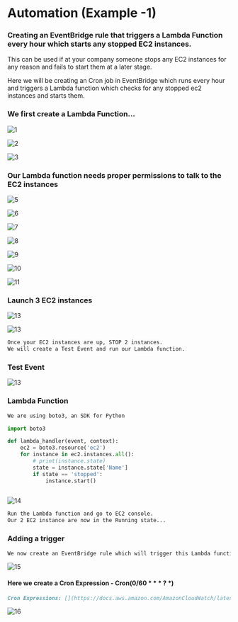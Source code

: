 # Automation (Example -1)

### Creating an EventBridge rule that triggers a Lambda Function every hour which starts any stopped EC2 instances.

This can be used if at your company someone stops any EC2 instances for any reason and fails to start them at a later stage.

Here we will be creating an Cron job in EventBridge which runs every hour and triggers a Lambda function which checks for any stopped ec2 instances and starts them.


### We first create a Lambda Function...
![1](https://i.imgur.com/egF94Bh.jpg)

![2](https://imgur.com/skUt4UU.jpg)

![3](https://imgur.com/tQN4K3I.jpg)


### Our Lambda function needs proper permissions to talk to the EC2 instances
![5](https://imgur.com/DlTDCNm.jpg)

![6](https://imgur.com/hO5RdEg.jpg)

![7](https://imgur.com/3U9r0J5.jpg)

![8](https://imgur.com/zeOPjcE.jpg)

![9](https://imgur.com/jD4qVfu.jpg)

![10](https://imgur.com/kOPRlq2.jpg)

![11](https://imgur.com/HrXbg9y.jpg)

### Launch 3 EC2 instances
![13](https://imgur.com/pKDjqY7.jpg)


![13](https://imgur.com/99q7TLm.jpg)

```markdown
Once your EC2 instances are up, STOP 2 instances.
We will create a Test Event and run our Lambda function.
``````


### Test Event
![13](https://imgur.com/ujSpgS0.jpg)



### Lambda Function
```markdown
We are using boto3, an SDK for Python
```
```python
import boto3

def lambda_handler(event, context):
    ec2 = boto3.resource('ec2')
    for instance in ec2.instances.all():
        # print(instance.state)
        state = instance.state['Name']
        if state == 'stopped':
            instance.start()
            
```
![14](https://imgur.com/FBrvhyZ.jpg)
```markdown
Run the Lambda function and go to EC2 console.
Our 2 EC2 instance are now in the Running state... 
```

### Adding a trigger 
```markdown
We now create an EventBridge rule which will trigger this Lambda function every hour...
```
![15](https://imgur.com/UJtPrI2.jpg)

#### Here we create a Cron Expression - Cron(0/60 * * * ? *)
```markdown
Cron Expressions: [](https://docs.aws.amazon.com/AmazonCloudWatch/latest/events/ScheduledEvents.html)
```

![16](https://imgur.com/hM9zpnL.jpg)




